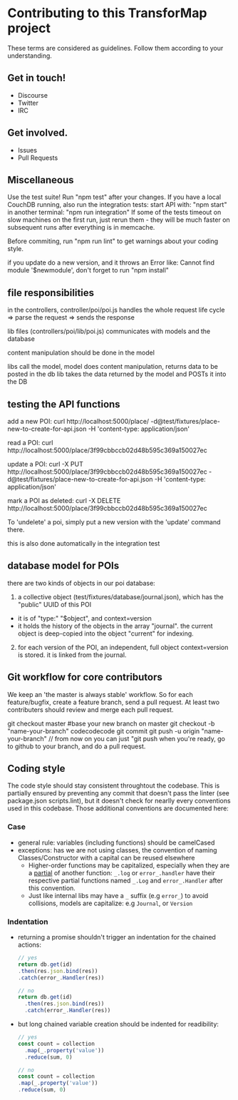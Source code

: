 # Contributing to this TransforMap project

These terms are considered as guidelines. Follow them according to your understanding.

## Get in touch!

- Discourse
- Twitter
- IRC

## Get involved.

- Issues
- Pull Requests

## Miscellaneous

Use the test suite! Run "npm test" after your changes.
If you have a local CouchDB running, also run the integration tests:
  start API with: "npm start"
  in another terminal: "npm run integration"
If some of the tests timeout on slow machines on the first run, just rerun them - they will be much faster on subsequent runs after everything is in memcache.


Before commiting, run "npm run lint" to get warnings about your coding style.

if you update do a new version, and it throws an Error like: Cannot find module '$newmodule', don't forget to run "npm install"

## file responsibilities

in the controllers, controller/poi/poi.js handles the whole request life cycle
  => parse the request
  => sends the response

lib files (controllers/poi/lib/poi.js) communicates with models and the database

content manipulation should be done in the model

libs call the model, model does content manipulation, returns data to be posted in the db
lib takes the data returned by the model and POSTs it into the DB

## testing the API functions

add a new POI:
  curl http://localhost:5000/place/ -d@test/fixtures/place-new-to-create-for-api.json -H 'content-type: application/json'

read a POI:
  curl http://localhost:5000/place/3f99cbbccb02d48b595c369a150027ec

update a POI:
  curl -X PUT http://localhost:5000/place/3f99cbbccb02d48b595c369a150027ec -d@test/fixtures/place-new-to-create-for-api.json -H 'content-type: application/json'

mark a POI as deleted:
  curl -X DELETE http://localhost:5000/place/3f99cbbccb02d48b595c369a150027ec

To 'undelete' a poi, simply put a new version with the 'update' command there.

this is also done automatically in the integration test

## database model for POIs

there are two kinds of objects in our poi database:

1. a collective object (test/fixtures/database/journal.json), which has the "public" UUID of this POI
  * it is of "type:" "$object", and context=version
  * it holds the history of the objects in the array "journal". the current object is deep-copied into the object "current" for indexing.
2. for each version of the POI, an independent, full object context=version is stored. it is linked from the journal.

## Git workflow for core contributors

We keep an 'the master is always stable' workflow. So for each feature/bugfix, create a feature branch, send a pull request. At least two contributers should review and merge each pull request.

git checkout master #base your new branch on master
git checkout -b "name-your-branch"
codecodecode
git commit
git push -u origin "name-your-branch"
// from now on you can just "git push
when you're ready, go to github to your branch, and do a pull request.

## Coding style

The code style should stay consistent throughtout the codebase. This is partially ensured by preventing any commit that doesn't pass the linter (see package.json scripts.lint), but it doesn't check for nearlly every conventions used in this codebase. Those additional conventions are documented here:

### Case
  * general rule: variables (including functions) should be camelCased
  * exceptions: has we are not using classes, the convention of naming Classes/Constructor with a capital can be reused elsewhere
    * Higher-order functions may be capitalized, especially when they are a [partial](https://medium.com/@thinkfunctional/currying-partial-application-f1365d5fad3f) of another function: `_.log` or `error_.handler` have their respective partial functions named `_.Log` and `error_.Handler` after this convention.
    * Just like internal libs may have a `_` suffix (e.g `error_`) to avoid collisions, models are capitalize: e.g `Journal`, or `Version`

### Indentation
  * returning a promise shouldn't trigger an indentation for the chained actions:

    ```javascript
    // yes
    return db.get(id)
    .then(res.json.bind(res))
    .catch(error_.Handler(res))
    ```

    ```javascript
    // no
    return db.get(id)
      .then(res.json.bind(res))
      .catch(error_.Handler(res))
    ```

  * but long chained variable creation should be indented for readibility:


    ```javascript
    // yes
    const count = collection
      .map(_.property('value'))
      .reduce(sum, 0)
    ```

    ```javascript
    // no
    const count = collection
    .map(_.property('value'))
    .reduce(sum, 0)
    ```

